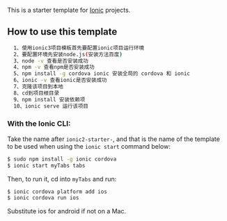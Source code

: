 This is a starter template for [Ionic](http://ionicframework.com/docs/) projects.

## How to use this template

```bash
  1、使用ionic3项目模板首先要配置ionic项目运行环境
  2、要配置环境先安装node.js(安装方法百度)
  3、node -v 查看是否安装成功
  4、npm -v 查看npm是否安装成功
  5、npm install -g cordova ionic 安装全局的 cordova 和 ionic
  6、ionic -v 查看ionic是否安装成功
  7、克隆该项目到本地
  8、cd到项目根目录
  9、npm install 安装依赖项
  10、ionic serve 运行该项目

```

### With the Ionic CLI:

Take the name after `ionic2-starter-`, and that is the name of the template to be used when using the `ionic start` command below:

```bash
$ sudo npm install -g ionic cordova
$ ionic start myTabs tabs
```

Then, to run it, cd into `myTabs` and run:

```bash
$ ionic cordova platform add ios
$ ionic cordova run ios
```

Substitute ios for android if not on a Mac.

